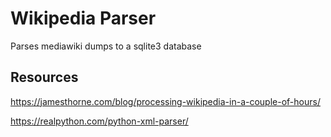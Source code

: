 # Wikipedia Parser

Parses mediawiki dumps to a sqlite3 database

## Resources
https://jamesthorne.com/blog/processing-wikipedia-in-a-couple-of-hours/

https://realpython.com/python-xml-parser/
